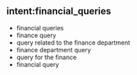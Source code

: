## intent:financial_queries
- financial queries
- finance query
- query related to the finance department
- finance department query
- query for the finance
- financial query
